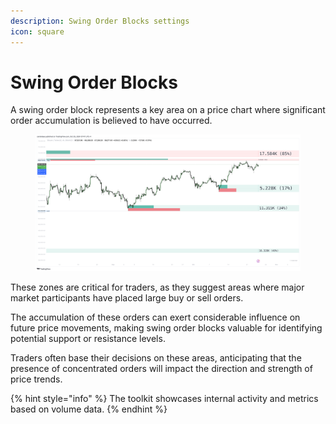 ```yaml
---
description: Swing Order Blocks settings
icon: square
---
```


# Swing Order Blocks

A swing order block represents a key area on a price chart where significant order accumulation is believed to have occurred.&#x20;

<figure><img src="../../.gitbook/assets/docs-sob-001.png" alt=""><figcaption></figcaption></figure>



These zones are critical for traders, as they suggest areas where major market participants have placed large buy or sell orders.&#x20;

The accumulation of these orders can exert considerable influence on future price movements, making swing order blocks valuable for identifying potential support or resistance levels.&#x20;

Traders often base their decisions on these areas, anticipating that the presence of concentrated orders will impact the direction and strength of price trends.

{% hint style="info" %}
The toolkit showcases internal activity and metrics based on volume data.
{% endhint %}
